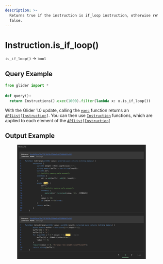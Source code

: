 ```yaml
---
description: >-
  Returns true if the instruction is if_loop instruction, otherwise returns
  false.
---
```


# Instruction.is\_if\_loop()

`is_if_loop()` -> `bool`

## Query Example

```python
from glider import *

def query():
  return Instructions().exec(1000).filter(lambda x: x.is_if_loop())
```

With the Glider 1.0 update, calling the [`exec`](../instructions/instructions.exec.md) function returns an [`APIList`](../iterables/apilist.md)`[`[`Instruction`](./)`]`. You can then use [`Instruction`](./) functions, which are applied to each element of the [`APIList`](../iterables/apilist.md)`[`[`Instruction`](./)`]`

## Output Example

<figure><img src="../../.gitbook/assets/image (197).png" alt=""><figcaption></figcaption></figure>
